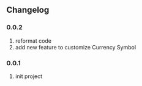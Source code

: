 ## Changelog

### 0.0.2

1. reformat code
2. add new feature to customize Currency Symbol

### 0.0.1

1. init project